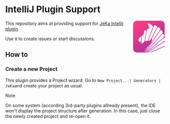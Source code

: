 # IntelliJ Plugin Support
<img src="logo-organisation.png" width="100" align="right" hspace="0"  />


This repository aims at providing support for [JeKa Intellij plugin](https://plugins.jetbrains.com/plugin/24505-jeka)

Use it to create issues or start discussions.

## How to

### Create a new Project

This plugin provides a Project wizard. Go to `New Project...| Generators | JeKa`and create your project as usual.

> [!NOTE]
> On some system (according 3rd-party plugins allready present), the IDE won't display the project structure after generation.
> In this case, just close the newly created project and re-open it. 

